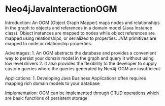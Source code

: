 # Neo4jJavaInteractionOGM
  Introduction:
    An OGM (Object Graph Mapper) maps nodes and relationships in the graph to objects and references in a domain model (Java Instance class). Object instances are mapped 
    to nodes while object references are mapped using relationships, or serialized to properties. JVM primitives are mapped to node or relationship properties.
  
  Advantages:
    1. An OGM abstracts the database and provides a convenient way to persist your domain model in the graph and query it without using low level drivers 
    2. It also provides the flexibility to the developer to supply custom queries where the queries generated by Neo4j-OGM are insufficient
       
  Applications:
    1. Developing Java Business Applications often requires mapping rich domain models to your database
   
  Implementation:
    OGM can be implemented through CRUD operations which are basic functions of persistent storage
 
